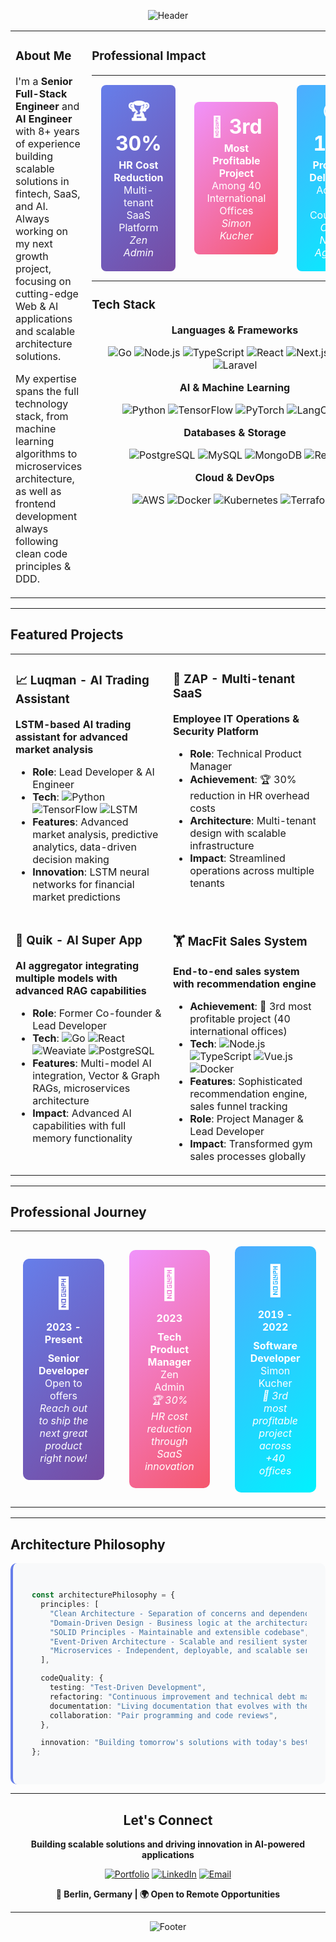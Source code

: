 <div align="center">

![Header](https://capsule-render.vercel.app/api?type=waving&color=gradient&customColorList=17&height=350&section=header&text=Omar%20Abdou&fontSize=50&fontColor=ffffff&animation=fadeIn&fontAlignY=38&desc=Senior%20Full-Stack%20Engineer%20%7C%20AI%20Engineer%20%7C%20Entrepreneur&descAlignY=55&descSize=18)

</div>

<!-- Hero Section: About + Professional Impact -->
<table width="100%">
<tr>
<td width="35%" valign="top">

### About Me

I'm a **Senior Full-Stack Engineer** and **AI Engineer** with 8+ years of experience building scalable solutions in fintech, SaaS, and AI. Always working on my next growth project, focusing on cutting-edge Web & AI applications and scalable architecture solutions.

My expertise spans the full technology stack, from machine learning algorithms to microservices architecture, as well as frontend development always following clean code principles & DDD.

</td>
<td width="65%" valign="top">

### Professional Impact

<div align="center">
<table width="100%">
<tr>
<td align="center" width="33%" style="padding: 15px;">
<div style="background: linear-gradient(135deg, #667eea 0%, #764ba2 100%); border-radius: 8px; padding: 20px; color: white;">
<h3 style="font-size: 2em; margin: 0;">🏆 30%</h3>
<p style="margin: 5px 0 0 0;"><strong>HR Cost Reduction</strong><br>Multi-tenant SaaS Platform<br><em>Zen Admin</em></p>
</div>
</td>
<td align="center" width="33%" style="padding: 15px;">
<div style="background: linear-gradient(135deg, #f093fb 0%, #f5576c 100%); border-radius: 8px; padding: 20px; color: white;">
<h3 style="font-size: 2em; margin: 0;">🥉 3rd</h3>
<p style="margin: 5px 0 0 0;"><strong>Most Profitable Project</strong><br>Among 40 International Offices<br><em>Simon Kucher</em></p>
</div>
</td>
<td align="center" width="33%" style="padding: 15px;">
<div style="background: linear-gradient(135deg, #4facfe 0%, #00f2fe 100%); border-radius: 8px; padding: 20px; color: white;">
<h3 style="font-size: 2em; margin: 0;">🌍 12+</h3>
<p style="margin: 5px 0 0 0;"><strong>Projects Delivered</strong><br>Across 5+ Countries<br><em>Code Netro Agency</em></p>
</div>
</td>
</tr>
</table>
</div>

### Tech Stack

<div align="center">

**Languages & Frameworks**

![Go](https://img.shields.io/badge/Go-00ADD8?style=flat-square&logo=go&logoColor=white)
![Node.js](https://img.shields.io/badge/Node.js-339933?style=flat-square&logo=nodedotjs&logoColor=white)
![TypeScript](https://img.shields.io/badge/TypeScript-3178C6?style=flat-square&logo=typescript&logoColor=white)
![React](https://img.shields.io/badge/React-61DAFB?style=flat-square&logo=react&logoColor=black)
![Next.js](https://img.shields.io/badge/Next.js-000000?style=flat-square&logo=nextdotjs&logoColor=white)
![PHP](https://shields.io/badge/-PHP-3776AB?style=flat&logo=php)
![Laravel](https://img.shields.io/badge/Laravel-2e2e2e?logo=laravel)

**AI & Machine Learning**

![Python](https://img.shields.io/badge/Python-3776AB?style=flat-square&logo=python&logoColor=white)
![TensorFlow](https://img.shields.io/badge/TensorFlow-FF6F00?style=flat-square&logo=tensorflow&logoColor=white)
![PyTorch](https://img.shields.io/badge/PyTorch-EE4C2C?style=flat-square&logo=pytorch&logoColor=white)
![LangChain](https://img.shields.io/badge/LangChain-000000?style=flat-square&logo=chainlink&logoColor=white)

**Databases & Storage**

![PostgreSQL](https://img.shields.io/badge/PostgreSQL-4169E1?style=flat-square&logo=postgresql&logoColor=white)
![MySQL](https://img.shields.io/badge/MySQL-4479A1?style=flat-square&logo=mysql&logoColor=white)
![MongoDB](https://img.shields.io/badge/MongoDB-47A248?style=flat-square&logo=mongodb&logoColor=white)
![Redis](https://img.shields.io/badge/Redis-DC382D?style=flat-square&logo=redis&logoColor=white)

**Cloud & DevOps**

![AWS](https://img.shields.io/badge/AWS-232F3E?style=flat-square&logo=amazonaws&logoColor=white)
![Docker](https://img.shields.io/badge/Docker-2496ED?style=flat-square&logo=docker&logoColor=white)
![Kubernetes](https://img.shields.io/badge/Kubernetes-326CE5?style=flat-square&logo=kubernetes&logoColor=white)
![Terraform](https://img.shields.io/badge/Terraform-7B42BC?style=flat-square&logo=terraform&logoColor=white)

</div>

</td>
</tr>
</table>

---

## Featured Projects

<table width="100%">
<tr>
<td width="50%" valign="top">

### 📈 Luqman - AI Trading Assistant

**LSTM-based AI trading assistant for advanced market analysis**

- **Role**: Lead Developer & AI Engineer
- **Tech**: ![Python](https://img.shields.io/badge/Python-3776AB?style=flat-square&logo=python&logoColor=white) ![TensorFlow](https://img.shields.io/badge/TensorFlow-FF6F00?style=flat-square&logo=tensorflow&logoColor=white) ![LSTM](https://img.shields.io/badge/LSTM-Neural%20Networks-purple?style=flat-square)
- **Features**: Advanced market analysis, predictive analytics, data-driven decision making
- **Innovation**: LSTM neural networks for financial market predictions

</td>
<td width="50%" valign="top">

### 💼 ZAP - Multi-tenant SaaS

**Employee IT Operations & Security Platform**

- **Role**: Technical Product Manager
- **Achievement**: 🏆 30% reduction in HR overhead costs
- **Architecture**: Multi-tenant design with scalable infrastructure
- **Impact**: Streamlined operations across multiple tenants

</td>
</tr>
<tr>
<td valign="top">

### 🤖 Quik - AI Super App

**AI aggregator integrating multiple models with advanced RAG capabilities**

- **Role**: Former Co-founder & Lead Developer
- **Tech**: ![Go](https://img.shields.io/badge/Go-00ADD8?style=flat-square&logo=go&logoColor=white) ![React](https://img.shields.io/badge/React-61DAFB?style=flat-square&logo=react&logoColor=black) ![Weaviate](https://img.shields.io/badge/Weaviate-FF6600?style=flat-square&logoColor=white) ![PostgreSQL](https://img.shields.io/badge/PostgreSQL-4169E1?style=flat-square&logo=postgresql&logoColor=white)
- **Features**: Multi-model AI integration, Vector & Graph RAGs, microservices architecture
- **Impact**: Advanced AI capabilities with full memory functionality

</td>
<td valign="top">

### 🏋️ MacFit Sales System

**End-to-end sales system with recommendation engine**

- **Achievement**: 🥉 3rd most profitable project (40 international offices)
- **Tech**: ![Node.js](https://img.shields.io/badge/Node.js-339933?style=flat-square&logo=nodedotjs&logoColor=white) ![TypeScript](https://img.shields.io/badge/TypeScript-3178C6?style=flat-square&logo=typescript&logoColor=white) ![Vue.js](https://img.shields.io/badge/Vue.js-4FC08D?style=flat-square&logo=vuedotjs&logoColor=white) ![Docker](https://img.shields.io/badge/Docker-2496ED?style=flat-square&logo=docker&logoColor=white)
- **Features**: Sophisticated recommendation engine, sales funnel tracking
- **Role**: Project Manager & Lead Developer
- **Impact**: Transformed gym sales processes globally

</td>
</tr>
</table>

---

## Professional Journey

<table width="100%">
<tr>
<td width="25%" align="center" style="padding: 20px;">
<div style="background: linear-gradient(135deg, #667eea 0%, #764ba2 100%); border-radius: 10px; padding: 25px; color: white;">
<h1 style="font-size: 3em; margin: 0 0 15px 0;">💪</h1>
<h4 style="margin: 0 0 10px 0;">2023 - Present</h4>
<strong>Senior Developer</strong><br>
Open to offers<br>
<em>Reach out to ship the next great product right now!</em>
</div>
</td>
<td width="25%" align="center" style="padding: 20px;">
<div style="background: linear-gradient(135deg, #f093fb 0%, #f5576c 100%); border-radius: 10px; padding: 25px; color: white;">
<h1 style="font-size: 3em; margin: 0 0 15px 0;">💼</h1>
<h4 style="margin: 0 0 10px 0;">2023</h4>
<strong>Tech Product Manager</strong><br>
Zen Admin<br>
<em>🏆 30% HR cost reduction through SaaS innovation</em>
</div>
</td>
<td width="25%" align="center" style="padding: 20px;">
<div style="background: linear-gradient(135deg, #4facfe 0%, #00f2fe 100%); border-radius: 10px; padding: 25px; color: white;">
<h1 style="font-size: 3em; margin: 0 0 15px 0;">🚀</h1>
<h4 style="margin: 0 0 10px 0;">2019 - 2022</h4>
<strong>Software Developer</strong><br>
Simon Kucher<br>
<em>🥉 3rd most profitable project across +40 offices </em>
</div>
</td>
<td width="25%" align="center" style="padding: 20px;">
<div style="background: linear-gradient(135deg, #43e97b 0%, #38f9d7 100%); border-radius: 10px; padding: 25px; color: white;">
<h1 style="font-size: 3em; margin: 0 0 15px 0;">🎯</h1>
<h4 style="margin: 0 0 10px 0;">2016 - 2019</h4>
<strong>Founder & Developer</strong><br>
Code Netro Agency<br>
<em>🌍 12+ projects across 5+ countries and 3 continents</em>
</div>
</td>
</tr>
</table>

---

## Architecture Philosophy

<div style="background: #f8f9fa; padding: 30px; border-radius: 10px; border-left: 4px solid #667eea;">

```typescript
const architecturePhilosophy = {
  principles: [
    "Clean Architecture - Separation of concerns and dependency inversion",
    "Domain-Driven Design - Business logic at the architectural core",
    "SOLID Principles - Maintainable and extensible codebase",
    "Event-Driven Architecture - Scalable and resilient systems",
    "Microservices - Independent, deployable, and scalable services",
  ],

  codeQuality: {
    testing: "Test-Driven Development",
    refactoring: "Continuous improvement and technical debt management",
    documentation: "Living documentation that evolves with the code",
    collaboration: "Pair programming and code reviews",
  },

  innovation: "Building tomorrow's solutions with today's best practices",
};
```

</div>

---

<div align="center">

## Let's Connect

**Building scalable solutions and driving innovation in AI-powered applications**

[![Portfolio](https://img.shields.io/badge/Portfolio-000000?style=for-the-badge&logo=About.me&logoColor=white)](https://omar-abdou.netlify.app/)
[![LinkedIn](https://img.shields.io/badge/LinkedIn-0077B5?style=for-the-badge&logo=linkedin&logoColor=white)](https://www.linkedin.com/in/omar-abdo/)
[![Email](https://img.shields.io/badge/Email-D14836?style=for-the-badge&logo=gmail&logoColor=white)](mailto:omar.abdo.jobs@gmail.com)

**📍 Berlin, Germany | 🌍 Open to Remote Opportunities**

</div>

---

<div align="center">

![Footer](https://capsule-render.vercel.app/api?type=waving&color=gradient&customColorList=17&height=100&section=footer)

</div>
